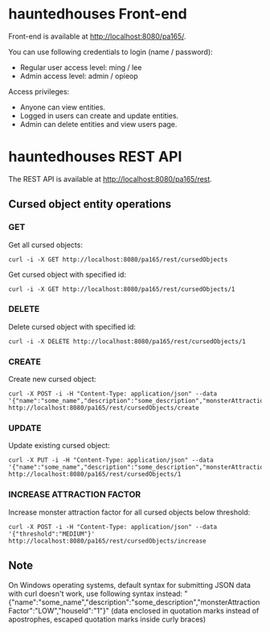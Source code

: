 # hauntedhouses Front-end

Front-end is available at <http://localhost:8080/pa165/>.

You can use following credentials to login (name / password):
* Regular user access level: ming / lee
* Admin access level: admin / opieop

Access privileges:
* Anyone can view entities.
* Logged in users can create and update entities.
* Admin can delete entities and view users page. 

# hauntedhouses REST API

The REST API is available at <http://localhost:8080/pa165/rest>.

## Cursed object entity operations

### GET

Get all cursed objects:

```
curl -i -X GET http://localhost:8080/pa165/rest/cursedObjects
```


Get cursed object with specified id:

```
curl -i -X GET http://localhost:8080/pa165/rest/cursedObjects/1
```

### DELETE

Delete cursed object with specified id:

```
curl -i -X DELETE http://localhost:8080/pa165/rest/cursedObjects/1
```

### CREATE

Create new cursed object:

```
curl -X POST -i -H "Content-Type: application/json" --data '{"name":"some_name","description":"some_description","monsterAttractionFactor":"LOW","houseId":"1"}' http://localhost:8080/pa165/rest/cursedObjects/create
```

### UPDATE

Update existing cursed object:

```
curl -X PUT -i -H "Content-Type: application/json" --data '{"name":"some_name","description":"some_description","monsterAttractionFactor":"LOW","houseId":"1"}' http://localhost:8080/pa165/rest/cursedObjects/1
```

### INCREASE ATTRACTION FACTOR

Increase monster attraction factor for all cursed objects below threshold:

```
curl -X POST -i -H "Content-Type: application/json" --data '{"threshold":"MEDIUM"}' http://localhost:8080/pa165/rest/cursedObjects/increase
```

## Note

On Windows operating systems, default syntax for submitting JSON data with curl doesn't work, use following syntax instead:
"{\"name\":\"some_name\",\"description\":\"some_description\",\"monsterAttractionFactor\":\"LOW\",\"houseId\":\"1\"}"
(data enclosed in quotation marks instead of apostrophes, escaped quotation marks inside curly braces)
